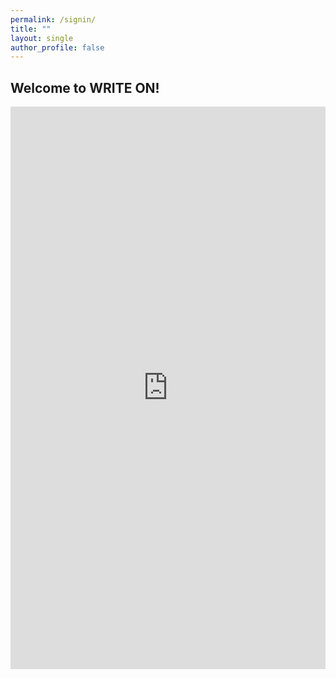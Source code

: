 ```yaml
---
permalink: /signin/
title: ""
layout: single
author_profile: false
---
```


## Welcome to WRITE ON!

<iframe src="https://docs.google.com/forms/d/e/1FAIpQLScpMX_Se01-LyesvJcP-m--6haiAW94-73hH31YVl0Qx_-apA/viewform?embedded=true" width="100%" height="900" frameborder="0" marginheight="0" marginwidth="0" onload = "window.parent.scrollTo(0,0)">Loading…</iframe>
